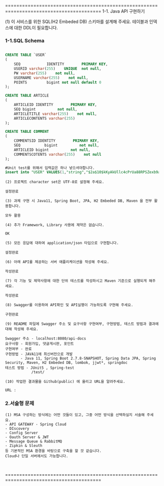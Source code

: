 
<br />

========================================================================================
1-1. Java API 구현하기

(1) 이 서비스를 위한 SQL(H2 Embeded DB) 스키마를 설계해 주세요. 테이블과 인덱스에 대한 DDL이 필요합니다.
### 1-1.SQL Schema
```sql

CREATE TABLE `USER`
(
    SEQ            IDENTITY        PRIMARY KEY,
    USERID varchar(255)    UNIQUE  not null,
    PW varchar(255)    not null,
    USERNAME varchar(255)    not null,
    POINTS         bigint not null default 0
);

CREATE TABLE ARTICLE
(
    ARTICLEID IDENTITY        PRIMARY KEY,
    SEQ bigint          not null,
    ARTICLETITLE varchar(255)    not null,
    ARTICLECONTENTS varchar(255)
);

CREATE TABLE COMMENT
(
    COMMENTSID IDENTITY        PRIMARY KEY,
    SEQ           bigint          not null,
    ARTICLEID bigint          not null,
    COMMENTSCOTENTS varchar(255)    not null
);

#Unit test를 위해서 입력값은 하나 넣으셔야합니다.
insert into "USER" VALUES(1,"string","$2a$10$kKyAkUllc4cPrUa88RPSZexb9aCJXctiVbwfzvqlXH9inIQL5vBQ6","joon",0)


```
```
(2) 프로젝트 character set은 UTF-8로 설정해 주세요.

설정완료
```
```
(3) 과제 구현 시 Java11, Spring Boot, JPA, H2 Embeded DB, Maven 을 전부 활용합니다.

모두 활용
```
```
(4) 추가 Framework, Library 사용에 제약은 없습니다.

OK
```
```
(5) 모든 응답에 대하여 application/json 타입으로 구현합니다.

설정완료
```
```
(6) 아래 API를 제공하는 서버 애플리케이션을 작성해 주세요.

작성완료
```
```
(7) 각 기능 및 제약사항에 대한 단위 테스트를 작성하시고 Maven 기준으로 실행되게 해주세요.

작성완료
```
```
(8) Swagger를 이용하여 API확인 및 API실행이 가능하도록 구현해 주세요.

구현완료
```
```
(9) README 파일에 Swagger 주소 및 요구사항 구현여부, 구현방법, 테스트 방법과 결과에 대해 작성해 주세요.

Swagger 주소 - localhost:8080/api-docs
요구사항 - 회원가입, 댓글게시판, 포인트
구현여부 - 완료
구현방법 - JAVA11에 최신버전으로 개발
       - Java 11, Spring Boot 2.7.8-SNAPSHOT, Spring Data JPA, Spring Security, Maven, H2 Embeded DB, lombok, jjwt*, springdoc
테스트 방법 - JUnit5 , Spring-test
            /test/
```
```
(10) 작업한 결과물을 Github(public) 에 올리고 URL을 알려주세요.

URL : 
```

### 2.서술형 문제
```
(1) MSA 구성하는 방식에는 어떤 것들이 있고, 그중 어떤 방식을 선택하실지 서술해 주세요.
- API GATEWAY - Spring Cloud
- DIscovery
- Config Server
- Oauth Server & JWT
- Message Queue & RabbitMQ
- Zipkin & Sleuth
등 기본적인 MSA 환경을 바탕으로 구축을 할 것 같습니다.
Cloud나 단일 서버에서도 가능합니다.
```
<br />

========================================================================================
